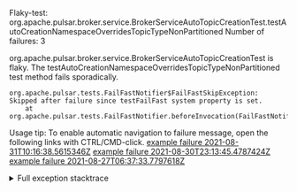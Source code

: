         
Flaky-test: org.apache.pulsar.broker.service.BrokerServiceAutoTopicCreationTest.testAutoCreationNamespaceOverridesTopicTypeNonPartitioned
Number of failures: 3

org.apache.pulsar.broker.service.BrokerServiceAutoTopicCreationTest is flaky. The testAutoCreationNamespaceOverridesTopicTypeNonPartitioned test method fails sporadically.

```
org.apache.pulsar.tests.FailFastNotifier$FailFastSkipException: Skipped after failure since testFailFast system property is set.
	at org.apache.pulsar.tests.FailFastNotifier.beforeInvocation(FailFastNotifier.java:88)

```

Usage tip: To enable automatic navigation to failure message, open the following links with CTRL/CMD-click.
[example failure 2021-08-31T10:16:38.5615346Z](https://github.com/apache/pulsar/runs/3471501156?check_suite_focus=true#step:10:1249)
[example failure 2021-08-30T23:13:45.4787424Z](https://github.com/apache/pulsar/runs/3467152431?check_suite_focus=true#step:9:505)
[example failure 2021-08-27T06:37:33.7797618Z](https://github.com/apache/pulsar/runs/3440411059?check_suite_focus=true#step:9:2427)


<details>
<summary>Full exception stacktrace</summary>
<code><pre>
org.apache.pulsar.tests.FailFastNotifier$FailFastSkipException: Skipped after failure since testFailFast system property is set.
	at org.apache.pulsar.tests.FailFastNotifier.beforeInvocation(FailFastNotifier.java:88)

</pre></code>
</details>

